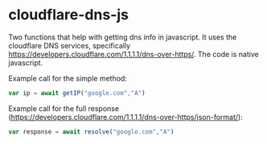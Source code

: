 # cloudflare-dns-js

Two functions that help with getting dns info in javascript. It uses the cloudflare DNS services, specifically https://developers.cloudflare.com/1.1.1.1/dns-over-https/. The code is native javascript.

Example call for the simple method:

```javascript
var ip = await getIP("google.com","A")
```

Example call for the full response (https://developers.cloudflare.com/1.1.1.1/dns-over-https/json-format/):
```javascript
var response = await resolve("google.com","A")
```
